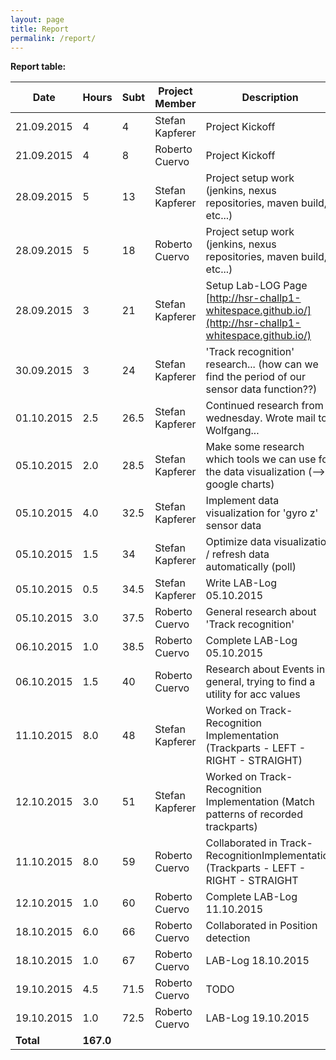 ```yaml
---
layout: page
title: Report
permalink: /report/
---
```

**Report table:**

| Date        | Hours     | Subt | Project Member  | Description                                                                                                               |
| ------------| --------- | ---- | --------------- | ------------------------------------------------------------------------------------------------------------------------- |
| 21.09.2015  | 4         | 4    | Stefan Kapferer | Project Kickoff                                                                                                           |
| 21.09.2015  | 4         | 8    | Roberto Cuervo  | Project Kickoff                                                                                                           |
| 28.09.2015  | 5         | 13   | Stefan Kapferer | Project setup work (jenkins, nexus repositories, maven build, etc...)                                                     |
| 28.09.2015  | 5         | 18   | Roberto Cuervo  | Project setup work (jenkins, nexus repositories, maven build, etc...)                                                     |
| 28.09.2015  | 3         | 21   | Stefan Kapferer | Setup Lab-LOG Page [http://hsr-challp1-whitespace.github.io/](http://hsr-challp1-whitespace.github.io/)                   |
| 30.09.2015  | 3         | 24   | Stefan Kapferer | 'Track recognition' research... (how can we find the period of our sensor data function??)                                |
| 01.10.2015  | 2.5       | 26.5 | Stefan Kapferer | Continued research from wednesday. Wrote mail to Wolfgang...                                                              |
| 05.10.2015  | 2.0       | 28.5 | Stefan Kapferer | Make some research which tools we can use for the data visualization (--> google charts)                                  |
| 05.10.2015  | 4.0       | 32.5 | Stefan Kapferer | Implement data visualization for 'gyro z' sensor data                                                                     |
| 05.10.2015  | 1.5       | 34   | Stefan Kapferer | Optimize data visualization / refresh data automatically (poll)                                                           |
| 05.10.2015  | 0.5       | 34.5 | Stefan Kapferer | Write LAB-Log 05.10.2015                                                                                                  |
| 05.10.2015  | 3.0       | 37.5 | Roberto Cuervo  | General research about 'Track recognition'                                                                                |
| 06.10.2015  | 1.0       | 38.5 | Roberto Cuervo  | Complete LAB-Log 05.10.2015                                                                                               |
| 06.10.2015  | 1.5       | 40   | Roberto Cuervo  | Research about Events in general, trying to find a utility for acc values                                                 |
| 11.10.2015  | 8.0       | 48   | Stefan Kapferer | Worked on Track-Recognition Implementation (Trackparts - LEFT - RIGHT - STRAIGHT)                                         |
| 12.10.2015  | 3.0       | 51   | Stefan Kapferer | Worked on Track-Recognition Implementation (Match patterns of recorded trackparts)                                        |
| 11.10.2015  | 8.0       | 59   | Roberto Cuervo  | Collaborated in Track-RecognitionImplementation (Trackparts - LEFT - RIGHT - STRAIGHT                                     |
| 12.10.2015  | 1.0       | 60   | Roberto Cuervo  | Complete LAB-Log 11.10.2015                                                                                               |
| 18.10.2015  | 6.0       | 66   | Roberto Cuervo  | Collaborated in Position detection                                                                                        |
| 18.10.2015  | 1.0       | 67   | Roberto Cuervo  | LAB-Log 18.10.2015                                                                                                        |
| 19.10.2015  | 4.5       | 71.5 | Roberto Cuervo  | TODO                                                                                                                      |
| 19.10.2015  | 1.0       | 72.5 | Roberto Cuervo  | LAB-Log 19.10.2015                                                                                                        |
|   **Total** | **167.0** |      |                 |                                                                                                                           |
